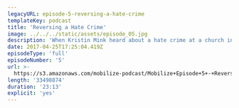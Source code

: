```yaml
---
legacyURL: episode-5-reversing-a-hate-crime
templateKey: podcast
title: 'Reversing a Hate Crime'
image: ../../../static/assets/episode_05.jpg
description: 'When Kristin Mink heard about a hate crime at a church in her community, she decided to do something about it.'
date: 2017-04-25T17:25:04.419Z
episodeType: 'full'
episodeNumber: '5'
url: >-
  https://s3.amazonaws.com/mobilize-podcast/Mobilize+Episode+5+-+Reversing+a+Hate+Crime.mp3
length: '33498874'
duration: '23:13'
explicit: 'yes'
---
```

